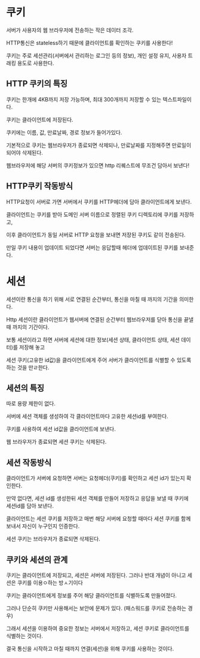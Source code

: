 # 쿠키
  
  서버가 사용자의 웹 브라우저에 전송하는 작은 데이터 조각.
  
  HTTP통신은 stateless하기 때문에 클라이언트를 확인하는 쿠키를 사용한다!
  
  쿠키는 주로 세션관리(서버에서 관리하는 로그인 등의 정보), 개인 설정 유지, 사용자 트래킹 용도로 사용한다.
  
  
## HTTP 쿠키의 특징
  
  쿠키는 한개에 4KB까지 저장 가능하며, 최대 300개까지 저장할 수 있는 텍스트파일이다.
  
  쿠키는 클라이언트에 저장된다.
  
  쿠키에는 이름, 값, 만료날짜, 경로 정보가 들어가있다.
  
  기본적으로 쿠키는 웹브라우저가 종료되면 삭제되나, 만료날짜를 지정해주면 만료일이 되어야 삭제된다.
  
  웹브라우저에 해당 서버의 쿠키정보가 있으면 http 리퀘스트에 무조건 담아서 보낸다!
  
  
## HTTP쿠키 작동방식
  
  HTTP요청이 서버로 가면 서버에서 쿠키를 HTTP헤더에 담아 클라이언트에게 보낸다.
  
  클라이언트는 쿠키를 받아 도메인 서버 이름으로 정렬된 쿠키 디렉토리에 쿠키를 저장하고,
  
  이후 클라이언트가 동일 서버로 HTTP 요청을 보내면 저장된 쿠키도 같이 전송된다.
  
  만일 쿠키 내용이 업데이트 되었다면 서버는 응답할때 헤더에 업데이트된 쿠키를 보내준다.
  


# 세션
  
  세션이란 통신을 하기 위해 서로 연결된 순간부터, 통신을 마칠 때 까지의 기간을 의미한다.
  
  Http 세션이란 클라이언트가 웹서버에 연결된 순간부터 웹브라우저를 닫아 통신을 끝낼 때 까지의 기간이다.
  
  보통 세션이라고 하면 서버에 세션에 대한 정보(세션 상태, 클라이언트 상태, 세션 데이터)를 저장해 놓고
  
  세션 쿠키(고유한 id값)을 클라이언트에게 주어 서버가 클라이언트를 식별할 수 있도록 하는 것을 만ㄹ한다.
  
  
## 세션의 특징
  
  따로 용량 제한이 없다.
  
  서버에 세션 객체를 생성하여 각 클라이언트마다 고유한 세션id를 부여한다.
  
  쿠키를 사용하여 세션 id값을 클라이언트에 보낸다.
  
  웹 브라우저가 종료되면 세션 쿠키는 삭제된다.
  

## 세션 작동방식
  
  클라이언트가 서버에 요청하면 서버는 요청헤더(쿠키)를 확인하고 세션 id가 있는지 확인한다.
  
  만약 없다면, 세션 id를 생성한뒤 세션 객체를 만들어 저장하고 응답을 보낼 때 쿠키에 세션id를 담아 보낸다.
  
  클라이언트는 세션 쿠키를 저장하고 매번 해당 서버에 요청할 때마다 세션 쿠키를 함께 보내서 자신이 누구인지 인증한다.
  
  세션 쿠키는 브라우저가 종료되면 삭제된다.

  
## 쿠키와 세션의 관계
  
  쿠키는 클라이언트에 저장되고, 세션은 서버에 저장된다. 그러나 반대 개념이 아니고 세션은 쿠키를 이용ㅇ하는 방ㅅ기이다
  
  쿠키는 클라이언트에게 정보를 주어 해당 클라이언트를 식별하도록 만들어졌다.
  
  그러나 단순히 쿠키만 사용해서는 보안에 문제가 있다. (패스워드를 쿠키로 전송하는 경우)
  
  그래서 세션을 이용하여 중요한 정보는 서버에서 저장하고, 세션 쿠키로 클라이언트를 식별하는 것이다.
  
  결국 통신을 시작하고 마칠 때까지 연결(세션)을 위해 쿠키를 사용하는 것이다. 
  
